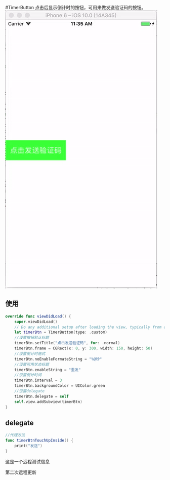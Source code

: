 #TimerButton
点击后显示倒计时的按钮，可用来做发送验证码的按钮。
![](/TimerButtton.gif)

## 使用

```swift
override func viewDidLoad() {
    super.viewDidLoad()
    // Do any additional setup after loading the view, typically from a nib.
    let timerBtn = TimerButton(type: .custom)
    //设置按钮默认标题
    timerBtn.setTitle("点击发送验证码", for: .normal)
    timerBtn.frame = CGRect(x: 0, y: 300, width: 150, height: 50)
    //设置倒计时格式
    timerBtn.noEnableFormateString = "%@秒"
    //设置可用状态标题
    timerBtn.enableString = "重发"
    //设置倒计时间
    timerBtn.interval = 3
    timerBtn.backgroundColor = UIColor.green
    //设置delegate
    timerBtn.delegate = self
    self.view.addSubview(timerBtn)
}
```

## delegate

```swift
//代理方法
func timerBtnTouchUpInside() {
    print("发送")
}
```

这是一个远程测试信息

第二次远程更新

